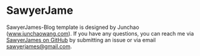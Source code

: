 # SawyerJame
SawyerJames-Blog template is designed by Junchao (www.junchaowang.com). If you have any questions, you can reach me via <a href="https://github.com/SawyerJames">SawyerJames on GitHub</a> by submitting an issue or via email sawyerjames@gmail.com.
